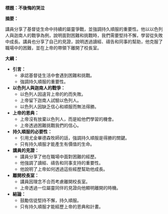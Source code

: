 **標題：不後悔的哭泣**

**摘要：**

講員分享了基督徒生命中持續的屬靈爭戰，並強調持久順服的重要性。他以以色列人與迦南人的戰爭為例，說明面對困難和挑戰時，我們需要堅持不懈，學習從失敗中成長。講員也分享了自己的見證，說明透過讀經、禱告和同事的幫助，他克服了職場中的困難，並在上帝的帶領下離開了校長室。

**大綱：**

* **引言：**
    * 承認基督徒生活中會遇到困難和挑戰。
    * 強調持久順服的重要性。
* **以色列人與迦南人的戰爭：**
    * 以色列人因違背上帝的約而失敗。
    * 上帝留下迦南人試驗以色列人。
    * 以色列人因缺乏信心和順服而無法得勝。
* **上帝的恩典：**
    * 上帝沒有放棄以色列人，而是給他們學習的機會。
    * 上帝透過困難挑戰我們的信心。
* **持久順服的必要性：**
    * 引用尤金畢德森牧師的話，強調持久順服是得勝的關鍵。
    * 只有持久順服才能產生有價值的生命。
* **講員的見證：**
    * 講員分享了他在職場中面對困難的經歷。
    * 他強調了讀經、禱告和同事支持的重要性。
    * 他說明了上帝如何透過這些經歷幫助他成長。
* **離開校長室：**
    * 講員因理念不合而考慮離開校長室。
    * 上帝透過一位屬靈同伴的見證向他顯明離開的時機。
* **結論：**
    * 鼓勵信徒堅持不懈，持久順服。
    * 只有持久順服才能經歷上帝的恩典和計畫。